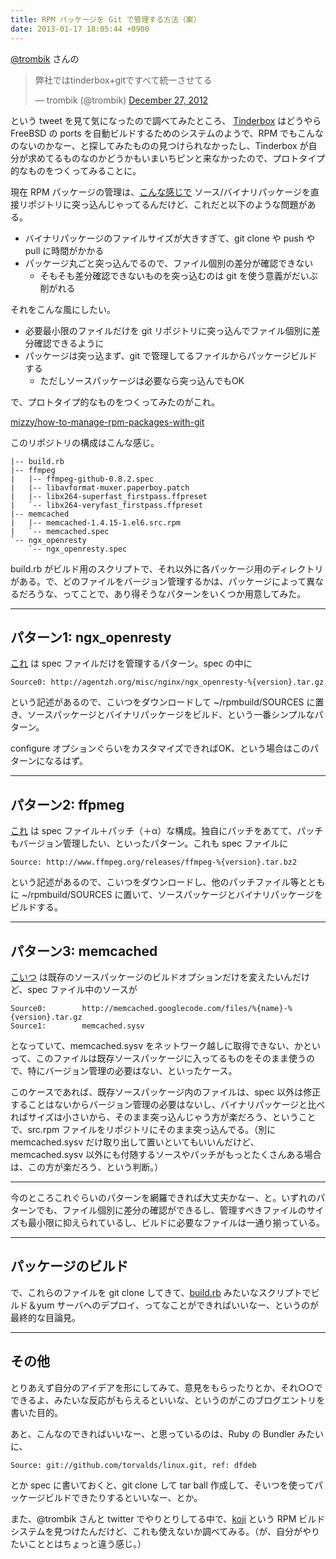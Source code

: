 ```yaml
---
title: RPM パッケージを Git で管理する方法（案）
date: 2013-01-17 18:05:44 +0900
---
```


[@trombik](https://twitter.com/trombik) さんの

<blockquote class="twitter-tweet"><p>弊社ではtinderbox+gitですべて統一させてる</p>&mdash; trombik (@trombik) <a href="https://twitter.com/trombik/status/284200636021608449" data-datetime="2012-12-27T07:34:46+00:00">December 27, 2012</a></blockquote>
<script async src="//platform.twitter.com/widgets.js" charset="utf-8"></script>

という tweet を見て気になったので調べてみたところ、 [Tinderbox](http://tinderbox.marcuscom.com/) はどうやら FreeBSD の ports を自動ビルドするためのシステムのようで、RPM でもこんなのないのかなー、と探してみたものの見つけられなかったし、Tinderbox が自分が求めてるものなのかどうかもいまいちピンと来なかったので、プロトタイプ的なものをつくってみることに。

現在 RPM パッケージの管理は、[こんな感じで](https://github.com/paperboy-sqale/sqale-yum) ソース/バイナリパッケージを直接リポジトリに突っ込んじゃってるんだけど、これだと以下のような問題がある。

 * バイナリパッケージのファイルサイズが大きすぎて、git clone や push や pull に時間がかかる
 * パッケージ丸ごと突っ込んでるので、ファイル個別の差分が確認できない
   * そもそも差分確認できないものを突っ込むのは git を使う意義がだいぶ削がれる

それをこんな風にしたい。

 * 必要最小限のファイルだけを git リポジトリに突っ込んでファイル個別に差分確認できるように
 * パッケージは突っ込まず、git で管理してるファイルからパッケージビルドする
   * ただしソースパッケージは必要なら突っ込んでもOK

で、プロトタイプ的なものをつくってみたのがこれ。

[mizzy/how-to-manage-rpm-packages-with-git](https://github.com/mizzy/how-to-manage-rpm-packages-with-git)

このリポジトリの構成はこんな感じ。

```
|-- build.rb
|-- ffmpeg
|   |-- ffmpeg-github-0.8.2.spec
|   |-- libavformat-muxer.paperboy.patch
|   |-- libx264-superfast_firstpass.ffpreset
|   `-- libx264-veryfast_firstpass.ffpreset
|-- memcached
|   |-- memcached-1.4.15-1.el6.src.rpm
|   `-- memcached.spec
`-- ngx_openresty
    `-- ngx_openresty.spec
```

build.rb がビルド用のスクリプトで、それ以外に各パッケージ用のディレクトリがある。で、どのファイルをバージョン管理するかは、パッケージによって異なるだろうな、ってことで、あり得そうなパターンをいくつか用意してみた。

----

## パターン1: ngx_openresty

[これ](https://github.com/mizzy/how-to-manage-rpm-packages-with-git/tree/master/ngx_openresty) は spec ファイルだけを管理するパターン。spec の中に

```
Source0: http://agentzh.org/misc/nginx/ngx_openresty-%{version}.tar.gz
```

という記述があるので、こいつをダウンロードして ~/rpmbuild/SOURCES に置き、ソースパッケージとバイナリパッケージをビルド、という一番シンプルなパターン。

configure オプションぐらいをカスタマイズできればOK、という場合はこのパターンになるはず。


----

## パターン2: ffpmeg

[これ](https://github.com/mizzy/how-to-manage-rpm-packages-with-git/tree/master/ffmpeg) は spec ファイル＋パッチ（＋α）な構成。独自にパッチをあてて、パッチもバージョン管理したい、といったパターン。これも spec ファイルに


```
Source: http://www.ffmpeg.org/releases/ffmpeg-%{version}.tar.bz2
```

という記述があるので、こいつをダウンロードし、他のパッチファイル等とともに ~/rpmbuild/SOURCES に置いて、ソースパッケージとバイナリパッケージをビルドする。


----

## パターン3: memcached

[こいつ](https://github.com/mizzy/how-to-manage-rpm-packages-with-git/tree/master/memcached) は既存のソースパッケージのビルドオプションだけを変えたいんだけど、spec ファイル中のソースが

```
Source0:        http://memcached.googlecode.com/files/%{name}-%{version}.tar.gz
Source1:        memcached.sysv
```

となっていて、memcached.sysv をネットワーク越しに取得できない、かといって、このファイルは既存ソースパッケージに入ってるものをそのまま使うので、特にバージョン管理の必要はない、といったケース。

このケースであれば、既存ソースパッケージ内のファイルは、spec 以外は修正することはないからバージョン管理の必要はないし、バイナリパッケージと比べればサイズは小さいから、そのまま突っ込んじゃう方が楽だろう、ということで、src.rpm ファイルをリポジトリにそのまま突っ込んでる。（別に memcached.sysv だけ取り出して置いといてもいいんだけど、memcached.sysv 以外にも付随するソースやパッチがもっとたくさんある場合は、この方が楽だろう、という判断。）

----

今のところこれぐらいのパターンを網羅できれば大丈夫かなー、と。いずれのパターンでも、ファイル個別に差分の確認ができるし、管理すべきファイルのサイズも最小限に抑えられているし、ビルドに必要なファイルは一通り揃っている。

----

## パッケージのビルド

で、これらのファイルを git clone してきて、[build.rb](https://github.com/mizzy/how-to-manage-rpm-packages-with-git/blob/master/build.rb) みたいなスクリプトでビルド＆yum サーバへのデプロイ、ってなことができればいいなー、というのが最終的な目論見。

----

## その他

とりあえず自分のアイデアを形にしてみて、意見をもらったりとか、それ○○でできるよ、みたいな反応がもらえるといいな、というのがこのブログエントリを書いた目的。

あと、こんなのできればいいなー、と思っているのは、Ruby の Bundler みたいに、

```
Source: git://github.com/torvalds/linux.git, ref: dfdeb
```

とか spec に書いておくと、git clone して tar ball 作成して、そいつを使ってパッケージビルドできたりするといいなー、とか。

また、@trombik さんと twitter でやりとりしてる中で、[koji](https://fedorahosted.org/koji/wiki) という RPM ビルドシステムを見つけたんだけど、これも使えないか調べてみる。（が、自分がやりたいこととはちょっと違う感じ。）
